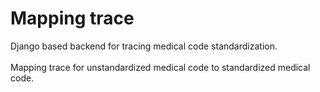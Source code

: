 # Mapping trace
Django based backend for tracing medical code standardization. <br><br>
Mapping trace for unstandardized medical code to standardized medical code.

